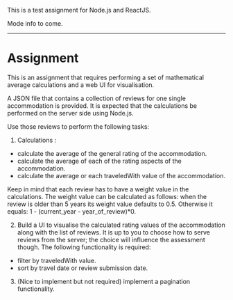 This is a test assignment for Node.js and ReactJS.

Mode info to come.

------------------------

# Assignment
This is an assignment that requires performing a set of mathematical average calculations and a web UI for visualisation.

A JSON file that contains a collection of reviews for one single accommodation is provided. It is expected that the calculations be performed on the server side using Node.js.

Use those reviews to perform the following tasks:

1) Calculations :
  - calculate the average of the general rating of the accommodation.
  - calculate the average of each of the rating aspects of the accommodation.
  - calculate the average or each traveledWith value of the accommodation.

Keep in mind that each review has to have a weight value in the calculations.
The weight value can be calculated as follows:
when the review is older than 5 years its weight value defaults to 0.5. Otherwise it equals: 1 - (current_year - year_of_review)*0.

2) Build a UI to visualise  the calculated rating values of the accommodation along with the list of reviews. It is up to you to choose how to serve reviews from the server; the choice will influence the assessment though. The following functionality is required:
  - filter by traveledWith value.
  - sort by travel date or review submission date.

3) (Nice to implement but not required) implement a pagination functionality.

